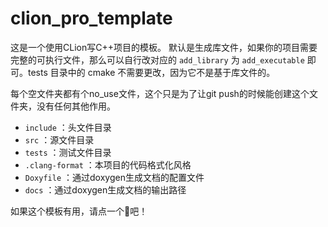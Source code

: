 # clion_pro_template
这是一个使用CLion写C++项目的模板。
默认是生成库文件，如果你的项目需要完整的可执行文件，那么可以自行改对应的 `add_library` 为 `add_executable` 即可。tests 目录中的 cmake 不需要更改，因为它不是基于库文件的。

每个空文件夹都有个no_use文件，这个只是为了让git push的时候能创建这个文件夹，没有任何其他作用。

* `include` ：头文件目录
* `src` ：源文件目录
* `tests` ：测试文件目录
* `.clang-format` ：本项目的代码格式化风格
* `Doxyfile` ：通过doxygen生成文档的配置文件
* `docs` ：通过doxygen生成文档的输出路径

如果这个模板有用，请点一个🌟吧！